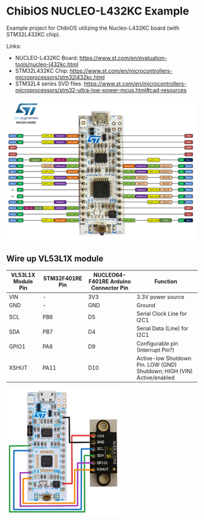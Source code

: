 # ChibiOS NUCLEO-L432KC Example

Example project for ChibiOS utilizing the Nucleo-L432KC board (with STM32L432KC chip).

Links:
- NUCLEO-L432KC Board: https://www.st.com/en/evaluation-tools/nucleo-l432kc.html
- STM32L432KC Chip: https://www.st.com/en/microcontrollers-microprocessors/stm32l432kc.html
- STM32L4 series SVD files: https://www.st.com/en/microcontrollers-microprocessors/stm32-ultra-low-power-mcus.html#cad-resources

<img src="images/nucleo_l432kc_2017_10_09.png" alt="Alt text" width="600"/>



## Wire up VL53L1X module

| VL53L1X Module Pin | STM32F401RE Pin | NUCLEO64-F401RE Arduino Connector Pin | Function |
| --- | --- | --- | --- |
| VIN | - | 3V3 | 3.3V power source |
| GND | - | GND | Ground |
| SCL | PB6 | D5 | Serial Clock Line for I2C1 |
| SDA | PB7 | D4 | Serial Data (Line) for I2C1 |
| GPIO1 | PA8 | D9 | Configurable pin (Interrupt Pin?) |
| XSHUT | PA11 | D10 | Active-low Shutdown Pin. LOW (GND) Shutdown; HIGH (VIN) Active/enabled |

<img src="images/wiring.png" alt="Alt text" width="300"/>


